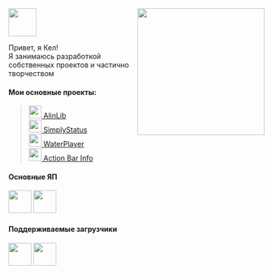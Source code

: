 <img src="https://wfu.kelcu.ru/cW9MJON" height="55pt">
<img src="https://wf.kelcu.ru/other/profile/look-v3.png?2" width="250pt" align="right"/>

Привет, я Кел!<br>
Я занимаюсь разработкой собственных проектов и частично творчеством

#### Мои основные проекты:
> <a href="https://modrinth.com/mod/alinlib"><img src="https://wf.kelcu.ru/other/profile/pr/AlinLib%202.1.png" width="25pt">  AlinLib</a><br>
> <a href="https://modrinth.com/mod/simplystatus"><img src="https://wf.kelcu.ru/other/profile/pr/Status.png" width="25pt">  SimplyStatus</a><br>
> <a href="https://modrinth.com/mod/waterplayer"><img src="https://wf.kelcu.ru/other/profile/pr/WaterPlayer.png" width="25pt">  WaterPlayer</a><br>
> <a href="https://modrinth.com/mod/abi"><img src="https://wf.kelcu.ru/other/profile/pr/ABI.png" width="25pt">  Action Bar Info</a><br>


#### Основные ЯП
<a href="https://adoptium.org/"><img src="https://wfu.kelcu.ru/DkePeZy" height="45pt"></a>
<a href="https://nodejs.org/"><img src="https://wfu.kelcu.ru/Q6TFOYL" height="45pt"></a>

#### Поддерживаемые загрузчики
<a href="https://fabricmc.net/"><img src="https://wfu.kelcu.ru/IH6Z7R4" height="45pt"></a>
<a href="https://neoforged.net/"><img src="https://wfu.kelcu.ru/InrYRjI" height="45pt"></a>
